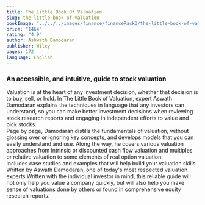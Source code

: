 ```yaml
---
title: The Little Book Of Valuation
slug: the-little-book-of-valuation
bookImage: "../../../images/finance/financeRack3/the-little-book-of-valuation.jpg"
price: "1464"
rating: "4.9"
author: Ashwath Damodaran
publisher: Wiley
pages: 172
language: English
---
```


### An accessible, and intuitive, guide to stock valuation
Valuation is at the heart of any investment decision, whether that decision is to buy, sell, or hold. In The Little Book of Valuation, expert Aswath Damodaran explains the techniques in language that any investors can understand, so you can make better investment decisions when reviewing stock research reports and engaging in independent efforts to value and pick stocks.
<br/>
Page by page, Damodaran distills the fundamentals of valuation, without glossing over or ignoring key concepts, and develops models that you can easily understand and use. Along the way, he covers various valuation approaches from intrinsic or discounted cash flow valuation and multiples or relative valuation to some elements of real option valuation.
<br/>
Includes case studies and examples that will help build your valuation skills
Written by Aswath Damodaran, one of today's most respected valuation experts
Written with the individual investor in mind, this reliable guide will not only help you value a company quickly, but will also help you make sense of valuations done by others or found in comprehensive equity research reports.
<br/>
<br/>